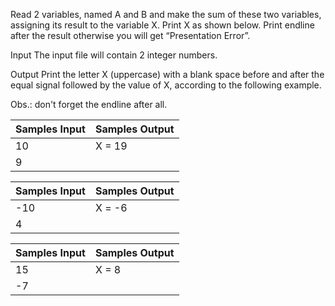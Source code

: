 Read 2 variables, named A and B and make the sum of these two variables, assigning its result to the variable X. Print X as shown below. Print endline after the result otherwise you will get “Presentation Error”.

Input
The input file will contain 2 integer numbers.

Output
Print the letter X (uppercase) with a blank space before and after the equal signal followed by the value of X, according to the following example.

Obs.: don't forget the endline after all.

| Samples Input | Samples Output |
|--------------|---------------|
|     10       | X = 19        |
|     9        |               |

| Samples Input | Samples Output |
|--------------|---------------|
|     -10       | X = -6      |
|     4        |               |

| Samples Input | Samples Output |
|--------------|---------------|
|     15       | X = 8        |
|       -7     |               |